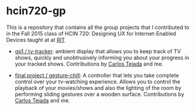 # hcin720-gp
This is a repository that contains all the group projects that I contributed to in 
the Fall 2015 class of HCIN 720: Designing UX for Internet-Enabled Devices taught at at [RIT](https://www.rit.edu)

* [gp1 / tv-tracker](https://github.com/tonyjmnz/hcin720-gp/tree/master/tv-tracker): ambient display that allows you to keep track of TV shows, quickly and unobtrusively informing you about your progress in your tracked shows. Contributions by [Carlos Tejada](https://github.com/ctejada10) and me.

* [final project / gesture-chill](https://github.com/tonyjmnz/hcin720-gp/tree/master/gesture-chill): A controller that lets you take complete control over your tv-watching experience. Allows you to control the playback of your movies/shows and also the lighting of the room by performing sliding gestures over a wooden surface. Contributions by [Carlos Tejada](https://github.com/ctejada10) and me.
